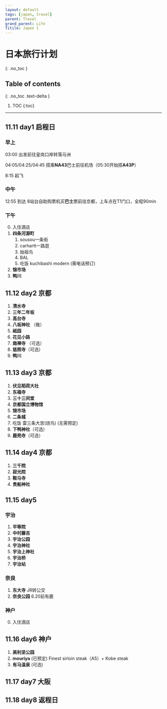 ```yaml
---
layout: default
tags: [japen, travel]
parent: Travel
grand_parent: Life
Titile: Japen 1
---
```


# 日本旅行计划
{: .no_toc }

## Table of contents
{: .no_toc .text-delta }

1. TOC
{:toc}

---

## 11.11 day1 启程日

### 早上
03:00 出发前往皇岗口岸转落马洲

04:05/04:25/04:45 搭乘**NA43**巴士前往机场（05:30开始搭**A43P**）

8:15 起飞

### 中午
12:55 到达 8站台自助购票机买**巴士**票前往京都，上车点在T1门口，全程90min

### 下午
0. 入住酒店
1. **四条河源町**
	1. sousou一条街
	2. carhartt一路逛
	3. 始祖鸟
	4. BAL
	5. 吃饭 kuchibashi modern (需电话预订)
3. **锦市场**
4. **鸭川**

## 11.12 day2 京都
1. **清水寺**
2. **三年二年坂**
3. **高台寺**
4. **八坂神社** （晚）
5. **祗园**
6. **花见小路**
7. **南禅寺** （可选）
8. **慈照寺**（可选）
9. **鸭川**

## 11.13 day3 京都
1. **伏见稻荷大社**
2. **东福寺**
3. **三十三间堂**
4. **京都国立博物馆** 
5. **锦市场**
6. **二条城**
7. 吃饭 雷三条大宫(烧鸟) (无需预定)
8. **下鸭神社**（可选）
9. **鹿苑寺**（可选）

## 11.14 day4 京都
1. **三千院**
2. **寂光院**
3. **鞍马寺**
4. **贵船神社**

## 11.15 day5
### 宇治
1. **平等院**
2. **中村藤吉**
3. **宇治公园**
4. **宇治神社**
5. **宇治上神社**
6. **宇治桥**
7. **宇治站**

### 奈良
1. **东大寺** JR转公交
2. **奈良公园** 6.20前有鹿

### 神户
0. 入住酒店

## 11.16 day6 神户
1. **美利坚公园**
2. **mouriya** (已预定) Finest sirloin steak（A5）+ Kobe steak
3. **有马温泉** (可选)

## 11.17 day7 大阪

## 11.18 day8 返程日

